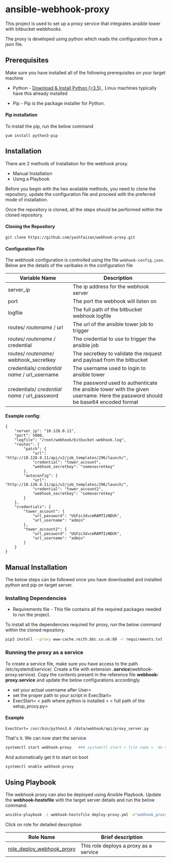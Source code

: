# ansible-webhook-proxy

This project is used to set up a proxy service that integrates ansible tower with bitbucket webbhooks.

The proxy is developed using python which reads the configuration from a json file.

## Prerequisites

Make sure you have installed all of the following prerequisites on your target machine

* Python - [ Download & Install Python (>3.5) ](https://www.python.org/downloads/). Linux machines typically have this already installed

* Pip - Pip is the package installer for Python.

#### Pip installation

To install the pip, run the below command
```
yum install python3-pip
```


## Installation

There are 2 methods of Installation for the webhook proxy.

* Manual Installation
* Using a Playbook

Before you begin with the two available methods, you need to clone the repository, update the configuration file and proceed with the preferred mode of installation.

Once the repository is cloned, all the steps should be performed within the cloned repository.

#### Cloning the Repository
```
git clone https://github.com/yashfaizan/webhook-proxy.git
```

#### Configuration File

The webhook configuration is controlled using the file ```webhook-config.json```. Below are the details of the varibales in the configuration file

| Variable Name | Description |
| ------------- | ----------- |
| server_ip     | The ip address for the webhook server |
| port          | The port the webhook will listen on |
| logfile | The full path of the bitbucket webhook logfile |
| routes/ *routename* / url | The url of the ansible tower job to trigger |
| routes/ *routename* / credential | The credential to use to trigger the ansible job |
| routes/ *routename*/ webhook_secretkey | The secretkey to validate the request and payload from the bitbucket |
| credentials/ *credential name* / url_username | The username used to login to ansible tower |
| credentials/ *credential name* / url_password | The password used to authenticate the ansible tower with the given username. Here the password should be base64 encoded format |

#### Example config: 
```
{
	"server_ip": "10.128.0.11",
	"port": 5000,
	"logfile": "/root/webhook/bitbucket-webhook.log",
	"routes": {
		"patch": {
			"url": "http://10.128.0.11/api/v2/job_templates/296/launch/",
			"credential": "tower_account",
			"webhook_secretkey": "somesecretkey"
		},
		"autoconfig": {
			"url": "http://10.128.0.11/api/v2/job_templates/296/launch/",
			"credential": "tower_account2",
			"webhook_secretkey": "somesecretkey"
		}
	},
	"credentials": {
		"tower_account": {
			"url_password": "UGFzc3dvcmRAMTIzNDUh",
			"url_username": "admin"
		},
		"tower_account2": {
			"url_password": "UGFzc3dvcmRAMTIzNDUh",
			"url_username": "admin"
		}
	}
} 

```
## Manual Installation

The below steps can be followed once you have downloaded and installed python and pip on target server.

### Installing Dependencies

* Requirements file - This file contains all the required packages needed to run the project.

To install all the dependencies required for proxy, run the below command within the cloned repository.
```bash
pip3 install --proxy www-cache.reith.bbc.co.uk:80 -r requirements.txt
```

### Running the proxy as a service

To create a service file, make sure you have access to the path /etc/systemd/service/. Create a file with extension **.service**(webhook-proxy.service). Copy the contents present in the reference file **webhook-proxy.service** and update the below configurations accordingly.

- set your actual username after User=
- set the proper path to your script in ExecStart=
- ExecStart= < path where python is installed > < full path of the setup_proxy.py>

#### Example 
```
ExecStart= /usr/bin/python3.6 /data/webhook/api/proxy_server.py
```
That's it. We can now start the service

```bash
systemctl start webhook-proxy   ### systemctl start < file name >  do not include extension .service with systemctl
```
And automatically get it to start on boot

```bash
systemctl enable webhook-proxy
```

## Using Playbook

The webhook proxy can also be deployed using Ansible Playbook. Update the **webhook-hostsfile** with the target server details and run the below command.

```bash
ansible-playbook -i webhook-hostsfile deploy-proxy.yml -e"webhook_proxy_directory=/tmp/webhook/"
```

Click on role for detailed description

| Role Name | Brief description |
|-----------|-------------------|
|[role_deploy_webhook_proxy](role_deploy_webhook_proxy/README.md) | This role deploys a proxy as a service |